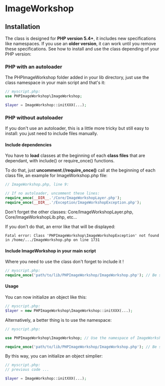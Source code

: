 # ImageWorkshop

## Installation

The class is designed for **PHP version 5.4+**, it includes new specifications like namespaces. If you use an **older version**, it can work until you remove these specifications. See how to install and use the class depending of your PHP version:

### PHP with an autoloader

The PHPImageWorkshop folder added in your lib directory, just use the class namespace in your main script and that's it:

```php
// myscript.php:
use PHPImageWorkshop\ImageWorkshop;

$layer = ImageWorkshop::initXXX(...);
```

### PHP without autoloader

If you don't use an autoloader, this is a little more tricky but still easy to install: you just need to include files manually.

#### Include dependencies

You have to **load** classes at the beginning of each **class files** that are dependant, with include() or require_once() functions.

To do that, just **uncomment //require_once()** call at the beginning of each class file, an example for ImageWorkshop.php file:

```php
// ImageWorkshop.php, line 9:

// If no autoloader, uncomment these lines:
require_once(__DIR__.'/Core/ImageWorkshopLayer.php');
require_once(__DIR__.'/Exception/ImageWorkshopException.php');
```

Don't forget the other classes: Core/ImageWorkshopLayer.php, Core/ImageWorkshopLib.php, etc...

If you don't do that, an error like that will be displayed:

```
Fatal error: Class 'PHPImageWorkshop\ImageWorkshopException' not found in /home/.../ImageWorkshop.php on line 1731
```

#### Include ImageWorkshop in your main script

Where you need to use the class don't forget to include it !

```php
// myscript.php:
require_once('path/to/lib/PHPImageWorkshop/ImageWorkshop.php'); // Be sure of the path to the class
```

#### Usage

You can now initialize an object like this:

```php
// myscript.php:
$layer = new PHPImageWorkshop\ImageWorkshop::initXXX(...);
```

Alternatively, a better thing is to use the namespace:

```php
// myscript.php:

use PHPImageWorkshop\ImageWorkshop; // Use the namespace of ImageWorkshop

require_once('path/to/lib/PHPImageWorkshop/ImageWorkshop.php'); // Be sure of the path to the class
```

By this way, you can initialize an object simplier:

```php
// myscript.php:
// previous code ...

$layer = ImageWorkshop::initXXX(...);
```
